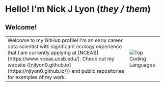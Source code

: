 # Hello! I'm Nick J Lyon (_they / them_)
 
## Welcome!

<table>
<tr>
<td>
Welcome to my GitHub profile! I'm an early career data scientist with significant ecology experience that I am currently applying at [NCEAS](https://www.nceas.ucsb.edu/). Check out my website ([njlyon0.github.io](https://njlyon0.github.io/)) and public repositories for examples of my work.

</td>
<td>

![Top Coding Languages](https://github-readme-stats.vercel.app/api/top-langs/?username=njlyon0&langs_count=8&theme=radical&layout=compact)

</td>
</tr>
</table>

<!--
**njlyon0/njlyon0** is a ✨ _special_ ✨ repository because its `README.md` (this file) appears on your GitHub profile.

- Emoji dictionary: https://gist.github.com/rxaviers/7360908

Here are some ideas to get you started:

- 🔭 I’m currently working on ...
- 🌱 I’m currently learning ...
- 👯 I’m looking to collaborate on ...
- 📫 How to reach me: ...
- ⚡ Fun fact: ...
-->
